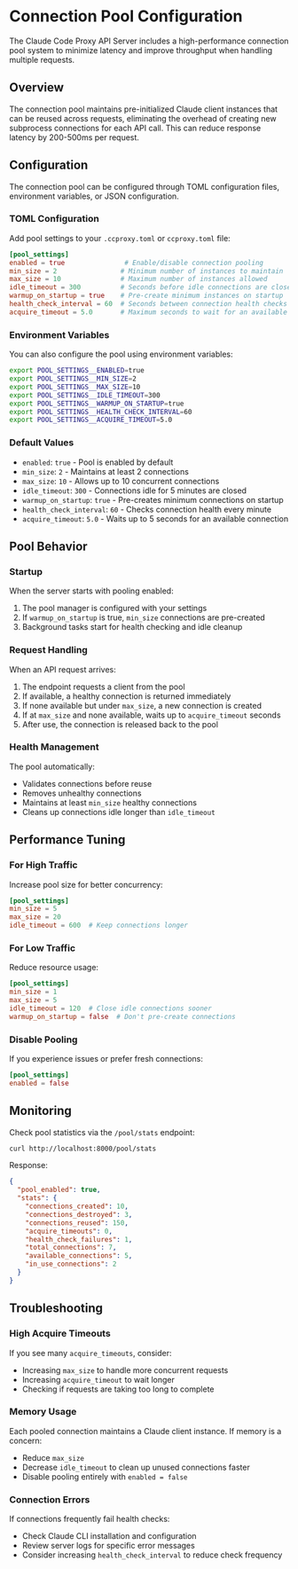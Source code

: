 # Connection Pool Configuration

The Claude Code Proxy API Server includes a high-performance connection pool system to minimize latency and improve throughput when handling multiple requests.

## Overview

The connection pool maintains pre-initialized Claude client instances that can be reused across requests, eliminating the overhead of creating new subprocess connections for each API call. This can reduce response latency by 200-500ms per request.

## Configuration

The connection pool can be configured through TOML configuration files, environment variables, or JSON configuration.

### TOML Configuration

Add pool settings to your `.ccproxy.toml` or `ccproxy.toml` file:

```toml
[pool_settings]
enabled = true               # Enable/disable connection pooling
min_size = 2                # Minimum number of instances to maintain
max_size = 10               # Maximum number of instances allowed
idle_timeout = 300          # Seconds before idle connections are closed
warmup_on_startup = true    # Pre-create minimum instances on startup
health_check_interval = 60  # Seconds between connection health checks
acquire_timeout = 5.0       # Maximum seconds to wait for an available instance
```

### Environment Variables

You can also configure the pool using environment variables:

```bash
export POOL_SETTINGS__ENABLED=true
export POOL_SETTINGS__MIN_SIZE=2
export POOL_SETTINGS__MAX_SIZE=10
export POOL_SETTINGS__IDLE_TIMEOUT=300
export POOL_SETTINGS__WARMUP_ON_STARTUP=true
export POOL_SETTINGS__HEALTH_CHECK_INTERVAL=60
export POOL_SETTINGS__ACQUIRE_TIMEOUT=5.0
```

### Default Values

- `enabled`: `true` - Pool is enabled by default
- `min_size`: `2` - Maintains at least 2 connections
- `max_size`: `10` - Allows up to 10 concurrent connections
- `idle_timeout`: `300` - Connections idle for 5 minutes are closed
- `warmup_on_startup`: `true` - Pre-creates minimum connections on startup
- `health_check_interval`: `60` - Checks connection health every minute
- `acquire_timeout`: `5.0` - Waits up to 5 seconds for an available connection

## Pool Behavior

### Startup

When the server starts with pooling enabled:

1. The pool manager is configured with your settings
2. If `warmup_on_startup` is true, `min_size` connections are pre-created
3. Background tasks start for health checking and idle cleanup

### Request Handling

When an API request arrives:

1. The endpoint requests a client from the pool
2. If available, a healthy connection is returned immediately
3. If none available but under `max_size`, a new connection is created
4. If at `max_size` and none available, waits up to `acquire_timeout` seconds
5. After use, the connection is released back to the pool

### Health Management

The pool automatically:

- Validates connections before reuse
- Removes unhealthy connections
- Maintains at least `min_size` healthy connections
- Cleans up connections idle longer than `idle_timeout`

## Performance Tuning

### For High Traffic

Increase pool size for better concurrency:

```toml
[pool_settings]
min_size = 5
max_size = 20
idle_timeout = 600  # Keep connections longer
```

### For Low Traffic

Reduce resource usage:

```toml
[pool_settings]
min_size = 1
max_size = 5
idle_timeout = 120  # Close idle connections sooner
warmup_on_startup = false  # Don't pre-create connections
```

### Disable Pooling

If you experience issues or prefer fresh connections:

```toml
[pool_settings]
enabled = false
```

## Monitoring

Check pool statistics via the `/pool/stats` endpoint:

```bash
curl http://localhost:8000/pool/stats
```

Response:

```json
{
  "pool_enabled": true,
  "stats": {
    "connections_created": 10,
    "connections_destroyed": 3,
    "connections_reused": 150,
    "acquire_timeouts": 0,
    "health_check_failures": 1,
    "total_connections": 7,
    "available_connections": 5,
    "in_use_connections": 2
  }
}
```

## Troubleshooting

### High Acquire Timeouts

If you see many `acquire_timeouts`, consider:
- Increasing `max_size` to handle more concurrent requests
- Increasing `acquire_timeout` to wait longer
- Checking if requests are taking too long to complete

### Memory Usage

Each pooled connection maintains a Claude client instance. If memory is a concern:
- Reduce `max_size`
- Decrease `idle_timeout` to clean up unused connections faster
- Disable pooling entirely with `enabled = false`

### Connection Errors

If connections frequently fail health checks:
- Check Claude CLI installation and configuration
- Review server logs for specific error messages
- Consider increasing `health_check_interval` to reduce check frequency